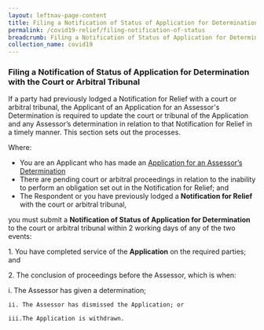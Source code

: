 ```yaml
---
layout: leftnav-page-content
title: Filing a Notification of Status of Application for Determination with the Court or Arbitral Tribunal 
permalink: /covid19-relief/filing-notification-of-status
breadcrumb: Filing a Notification of Status of Application for Determination with the Court or Arbitral Tribunal 
collection_name: covid19
---
```

### Filing a Notification of Status of Application for Determination with the Court or Arbitral Tribunal  ### 

If a party had previously lodged a Notification for Relief with a court or arbitral tribunal, the Applicant of an Application for an Assessor's Determination is required to update the court or tribunal of the Application and any Assessor’s determination in relation to that Notification for Relief in a timely manner.  This section sets out the processes.

Where: 
* You are an Applicant who has made an [Application for an Assessor’s Determination](/covid19-relief/application-for-assessor)
* There are pending court or arbitral proceedings in relation to the inability to perform an obligation set out in the Notification for Relief; and
* The Respondent or you have previously lodged a <b>Notification for Relief</b> with the court or arbitral tribunal, 

you must submit a <b>Notification of Status of Application for Determination</b> to the court or arbitral tribunal within 2 working days of any of the two events: 
<p margin="10px">1. You have completed service of the <b>Application</b> on the required parties; and</p>
<p margin="10px">2. The conclusion of proceedings before the Assessor, which is when: </p>
	i. The Assessor has given a determination;
	
	ii. The Assessor has dismissed the Application; or
	
	iii.The Application is withdrawn. 
